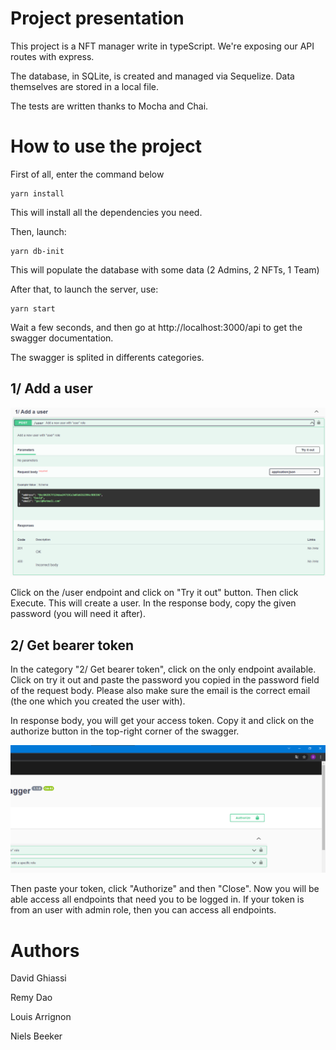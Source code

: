 # Project presentation

This project is a NFT manager write in typeScript.
We're exposing our API routes with express. 

The database, in SQLite, is created and managed via Sequelize.
Data themselves are stored in a local file.

The tests are written thanks to Mocha and Chai.

# How to use the project

First of all, enter the command below

```shell
yarn install
```

This will install all the dependencies you need.

Then, launch:

```shell
yarn db-init
```

This will populate the database with some data (2 Admins, 2 NFTs, 1 Team)

After that, to launch the server, use:

```shell
yarn start
```

Wait a few seconds, and then go at http://localhost:3000/api to get the swagger documentation.

The swagger is splited in differents categories.

## 1/ Add a user

![](images/1.png)

Click on the /user endpoint and click on "Try it out" button. Then click Execute. This will create a user. In the response body, copy the given password (you will need it after).

## 2/ Get bearer token

In the category "2/ Get bearer token", click on the only endpoint available. Click on try it out and paste the password you copied in the password field of the request body. Please also make sure the email is the correct email (the one which you created the user with).

In response body, you will get your access token. Copy it and click on the authorize button in the top-right corner of the swagger.

![](images/2.png)

Then paste your token, click "Authorize" and then "Close". Now you will be able access all endpoints that need you to be logged in. If your token is from an user with admin role, then you can access all endpoints.

# Authors

David Ghiassi

Remy Dao

Louis Arrignon

Niels Beeker
